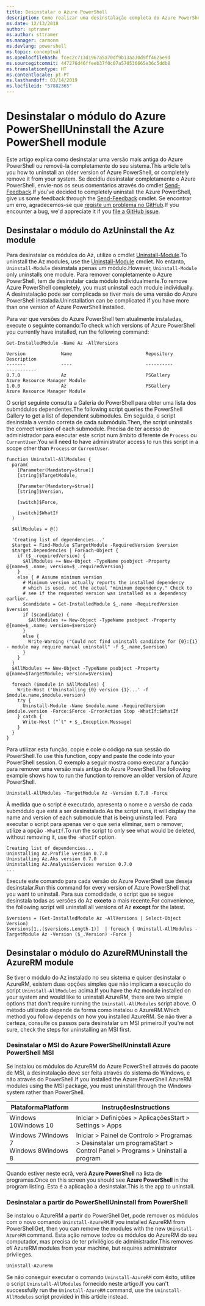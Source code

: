 ```yaml
---
title: Desinstalar o Azure PowerShell
description: Como realizar uma desinstalação completa do Azure PowerShell
ms.date: 12/13/2018
author: sptramer
ms.author: sttramer
ms.manager: carmonm
ms.devlang: powershell
ms.topic: conceptual
ms.openlocfilehash: fcec2c713d1967a5a70df9b13aa30d9ff4625e9d
ms.sourcegitcommit: 447276d46ffeeb37f0c07a570536665e36c5ddb8
ms.translationtype: HT
ms.contentlocale: pt-PT
ms.lasthandoff: 03/14/2019
ms.locfileid: "57882365"
---
```

# <a name="uninstall-the-azure-powershell-module"></a><span data-ttu-id="3424f-103">Desinstalar o módulo do Azure PowerShell</span><span class="sxs-lookup"><span data-stu-id="3424f-103">Uninstall the Azure PowerShell module</span></span>

<span data-ttu-id="3424f-104">Este artigo explica como desinstalar uma versão mais antiga do Azure PowerShell ou removê-la completamente do seu sistema.</span><span class="sxs-lookup"><span data-stu-id="3424f-104">This article tells you how to uninstall an older version of Azure PowerShell, or completely remove it from your system.</span></span> <span data-ttu-id="3424f-105">Se decidiu desinstalar completamente o Azure PowerShell, envie-nos os seus comentários através do cmdlet [Send-Feedback](/powershell/module/az.accounts/send-feedback).</span><span class="sxs-lookup"><span data-stu-id="3424f-105">If you've decided to completely uninstall the Azure PowerShell, give us some feedback through the [Send-Feedback](/powershell/module/az.accounts/send-feedback) cmdlet.</span></span>
<span data-ttu-id="3424f-106">Se encontrar um erro, agradecemos-se que [registe um problema no GitHub](https://github.com/azure/azure-powershell/issues).</span><span class="sxs-lookup"><span data-stu-id="3424f-106">If you encounter a bug, we'd appreciate it if you [file a GitHub issue](https://github.com/azure/azure-powershell/issues).</span></span>

## <a name="uninstall-the-az-module"></a><span data-ttu-id="3424f-107">Desinstalar o módulo do Az</span><span class="sxs-lookup"><span data-stu-id="3424f-107">Uninstall the Az module</span></span>

<span data-ttu-id="3424f-108">Para desinstalar os módulos do Az, utilize o cmdlet [Uninstall-Module](/powershell/module/powershellget/uninstall-module).</span><span class="sxs-lookup"><span data-stu-id="3424f-108">To uninstall the Az modules, use the [Uninstall-Module](/powershell/module/powershellget/uninstall-module) cmdlet.</span></span> <span data-ttu-id="3424f-109">No entanto, `Uninstall-Module` desinstala apenas um módulo.</span><span class="sxs-lookup"><span data-stu-id="3424f-109">However, `Uninstall-Module` only uninstalls one module.</span></span> <span data-ttu-id="3424f-110">Para remover completamente o Azure PowerShell, tem de desinstalar cada módulo individualmente.</span><span class="sxs-lookup"><span data-stu-id="3424f-110">To remove Azure PowerShell completely, you must uninstall each module individually.</span></span> <span data-ttu-id="3424f-111">A desinstalação pode ser complicada se tiver mais de uma versão do Azure PowerShell instalada.</span><span class="sxs-lookup"><span data-stu-id="3424f-111">Uninstallation can be complicated if you have more than one version of Azure PowerShell installed.</span></span>

<span data-ttu-id="3424f-112">Para ver que versões do Azure PowerShell tem atualmente instaladas, execute o seguinte comando:</span><span class="sxs-lookup"><span data-stu-id="3424f-112">To check which versions of Azure PowerShell you currently have installed, run the following command:</span></span>

```powershell-interactive
Get-InstalledModule -Name Az -AllVersions
```

```output
Version             Name                           Repository           Description
-------             ----                           ----------           -----------
0.7.0               Az                             PSGallery            Azure Resource Manager Module
1.0.0               Az                             PSGallery            Azure Resource Manager Module
```

<span data-ttu-id="3424f-113">O script seguinte consulta a Galeria do PowerShell para obter uma lista dos submódulos dependentes.</span><span class="sxs-lookup"><span data-stu-id="3424f-113">The following script queries the PowerShell Gallery to get a list of dependent submodules.</span></span> <span data-ttu-id="3424f-114">Em seguida, o script desinstala a versão correta de cada submódulo.</span><span class="sxs-lookup"><span data-stu-id="3424f-114">Then, the script uninstalls the correct version of each submodule.</span></span> <span data-ttu-id="3424f-115">Precisa de ter acesso de administrador para executar este script num âmbito diferente de `Process` ou `CurrentUser`.</span><span class="sxs-lookup"><span data-stu-id="3424f-115">You will need to have administrator access to run this script in a scope other than `Process` or `CurrentUser`.</span></span>

```powershell-interactive
function Uninstall-AllModules {
  param(
    [Parameter(Mandatory=$true)]
    [string]$TargetModule,

    [Parameter(Mandatory=$true)]
    [string]$Version,

    [switch]$Force,

    [switch]$WhatIf
  )
  
  $AllModules = @()
  
  'Creating list of dependencies...'
  $target = Find-Module $TargetModule -RequiredVersion $version
  $target.Dependencies | ForEach-Object {
    if ($_.requiredVersion) {
      $AllModules += New-Object -TypeName psobject -Property @{name=$_.name; version=$_.requiredVersion}
    }
    else { # Assume minimum version
      # Minimum version actually reports the installed dependency
      # which is used, not the actual "minimum dependency." Check to
      # see if the requested version was installed as a dependency earlier.
      $candidate = Get-InstalledModule $_.name -RequiredVersion $version
      if ($candidate) {
        $AllModules += New-Object -TypeName psobject -Property @{name=$_.name; version=$version}
      }
      else {
        Write-Warning ("Could not find uninstall candidate for {0}:{1} - module may require manual uninstall" -f $_.name,$version)
      }
    }
  }
  $AllModules += New-Object -TypeName psobject -Property @{name=$TargetModule; version=$Version}

  foreach ($module in $AllModules) {
    Write-Host ('Uninstalling {0} version {1}...' -f $module.name,$module.version)
    try {
      Uninstall-Module -Name $module.name -RequiredVersion $module.version -Force:$Force -ErrorAction Stop -WhatIf:$WhatIf
    } catch {
      Write-Host ("`t" + $_.Exception.Message)
    }
  }
}
```

<span data-ttu-id="3424f-116">Para utilizar esta função, copie e cole o código na sua sessão do PowerShell.</span><span class="sxs-lookup"><span data-stu-id="3424f-116">To use this function, copy and paste the code into your PowerShell session.</span></span> <span data-ttu-id="3424f-117">O exemplo a seguir mostra como executar a função para remover uma versão mais antiga do Azure PowerShell.</span><span class="sxs-lookup"><span data-stu-id="3424f-117">The following example shows how to run the function to remove an older version of Azure PowerShell.</span></span>

```powershell-interactive
Uninstall-AllModules -TargetModule Az -Version 0.7.0 -Force
```

<span data-ttu-id="3424f-118">À medida que o script é executado, apresenta o nome e a versão de cada submódulo que está a ser desinstalado.</span><span class="sxs-lookup"><span data-stu-id="3424f-118">As the script runs, it will display the name and version of each submodule that is being uninstalled.</span></span> <span data-ttu-id="3424f-119">Para executar o script para apenas ver o que seria eliminar, sem o remover, utilize a opção `-WhatIf`.</span><span class="sxs-lookup"><span data-stu-id="3424f-119">To run the script to only see what would be deleted, without removing it, use the `-WhatIf` option.</span></span>

```output
Creating list of dependencies...
Uninstalling Az.Profile version 0.7.0
Uninstalling Az.Aks version 0.7.0
Uninstalling Az.AnalysisServices version 0.7.0
...
```

<span data-ttu-id="3424f-120">Execute este comando para cada versão do Azure PowerShell que deseja desinstalar.</span><span class="sxs-lookup"><span data-stu-id="3424f-120">Run this command for every version of Azure PowerShell that you want to uninstall.</span></span> <span data-ttu-id="3424f-121">Para sua comodidade, o script que se segue desinstala todas as versões do Az __exceto__ a mais recente.</span><span class="sxs-lookup"><span data-stu-id="3424f-121">For convenience, the following script will uninstall all versions of Az __except__ for the latest.</span></span>

```powershell-interactive
$versions = (Get-InstalledModule Az -AllVersions | Select-Object Version)
$versions[1..($versions.Length-1)]  | foreach { Uninstall-AllModules -TargetModule Az -Version ($_.Version) -Force }
```

## <a name="uninstall-the-azurerm-module"></a><span data-ttu-id="3424f-122">Desinstalar o módulo do AzureRM</span><span class="sxs-lookup"><span data-stu-id="3424f-122">Uninstall the AzureRM module</span></span>

<span data-ttu-id="3424f-123">Se tiver o módulo do Az instalado no seu sistema e quiser desinstalar o AzureRM, existem duas opções simples que não implicam a execução do script `Uninstall-AllModules` acima.</span><span class="sxs-lookup"><span data-stu-id="3424f-123">If you have the Az module installed on your system and would like to uninstall AzureRM, there are two simple options that don't require running the `Uninstall-AllModules` script above.</span></span> <span data-ttu-id="3424f-124">O método utilizado depende da forma como instalou o AzureRM.</span><span class="sxs-lookup"><span data-stu-id="3424f-124">Which method you follow depends on how you installed AzureRM.</span></span>
<span data-ttu-id="3424f-125">Se não tiver a certeza, consulte os passos para desinstalar um MSI primeiro.</span><span class="sxs-lookup"><span data-stu-id="3424f-125">If you're not sure, check the steps for uninstalling an MSI first.</span></span>

### <a name="uninstall-azure-powershell-msi"></a><span data-ttu-id="3424f-126">Desinstalar o MSI do Azure PowerShell</span><span class="sxs-lookup"><span data-stu-id="3424f-126">Uninstall Azure PowerShell MSI</span></span>

<span data-ttu-id="3424f-127">Se instalou os módulos do AzureRM do Azure PowerShell através do pacote de MSI, a desinstalação deve ser feita através do sistema do Windows, e não através do PowerShell.</span><span class="sxs-lookup"><span data-stu-id="3424f-127">If you installed the Azure PowerShell AzureRM modules using the MSI package, you must uninstall through the Windows system rather than PowerShell.</span></span>

| <span data-ttu-id="3424f-128">Plataforma</span><span class="sxs-lookup"><span data-stu-id="3424f-128">Platform</span></span> | <span data-ttu-id="3424f-129">Instruções</span><span class="sxs-lookup"><span data-stu-id="3424f-129">Instructions</span></span> |
|----------|--------------|
| <span data-ttu-id="3424f-130">Windows 10</span><span class="sxs-lookup"><span data-stu-id="3424f-130">Windows 10</span></span> | <span data-ttu-id="3424f-131">Iniciar > Definições > Aplicações</span><span class="sxs-lookup"><span data-stu-id="3424f-131">Start > Settings > Apps</span></span> |
| <span data-ttu-id="3424f-132">Windows 7</span><span class="sxs-lookup"><span data-stu-id="3424f-132">Windows 7</span></span> </br><span data-ttu-id="3424f-133">Windows 8</span><span class="sxs-lookup"><span data-stu-id="3424f-133">Windows 8</span></span> | <span data-ttu-id="3424f-134">Iniciar > Painel de Controlo > Programas > Desinstalar um programa</span><span class="sxs-lookup"><span data-stu-id="3424f-134">Start > Control Panel > Programs > Uninstall a program</span></span> |

<span data-ttu-id="3424f-135">Quando estiver neste ecrã, verá __Azure PowerShell__ na lista de programas.</span><span class="sxs-lookup"><span data-stu-id="3424f-135">Once on this screen you should see __Azure PowerShell__ in the program listing.</span></span> <span data-ttu-id="3424f-136">Esta é a aplicação a desinstalar.</span><span class="sxs-lookup"><span data-stu-id="3424f-136">This is the app to uninstall.</span></span>

### <a name="uninstall-from-powershell"></a><span data-ttu-id="3424f-137">Desinstalar a partir do PowerShell</span><span class="sxs-lookup"><span data-stu-id="3424f-137">Uninstall from PowerShell</span></span>

<span data-ttu-id="3424f-138">Se instalou o AzureRM a partir do PowerShellGet, pode remover os módulos com o novo comando `Uninstall-AzureRM`.</span><span class="sxs-lookup"><span data-stu-id="3424f-138">If you installed AzureRM from PowerShellGet, then you can remove the modules with the new `Uninstall-AzureRM` command.</span></span> <span data-ttu-id="3424f-139">Esta ação remove _todos_ os módulos do AzureRM do seu computador, mas precisa de ter privilégios de administrador.</span><span class="sxs-lookup"><span data-stu-id="3424f-139">This removes _all_ AzureRM modules from your machine, but requires administrator privileges.</span></span>

```powershell-interactive
Uninstall-AzureRm
```

<span data-ttu-id="3424f-140">Se não conseguir executar o comando `Uninstall-AzureRM` com êxito, utilize o script `Uninstall-AllModules` fornecido neste artigo.</span><span class="sxs-lookup"><span data-stu-id="3424f-140">If you can't successfully run the `Uninstall-AzureRM` command, use the `Uninstall-AllModules` script provided in this article instead.</span></span>
